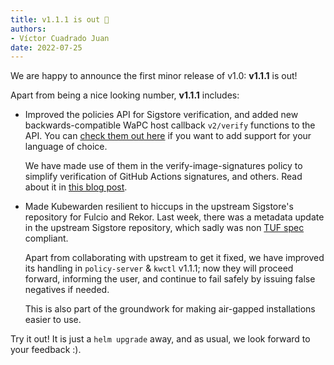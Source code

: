 ```yaml
---
title: v1.1.1 is out 🎉
authors:
- Víctor Cuadrado Juan
date: 2022-07-25
---
```


We are happy to announce the first minor release of v1.0: **v1.1.1** is
out!

Apart from being a nice looking number, **v1.1.1** includes:

* Improved the policies API for Sigstore verification, and added new
  backwards-compatible WaPC host callback `v2/verify` functions to the API. You
  can [check them out
  here](https://docs.kubewarden.io/writing-policies/spec/host-capabilities/signature-verifier-policies)
  if you want to add support for your language of choice.
  
  We have made use of them in the verify-image-signatures policy to simplify
  verification of GitHub Actions signatures, and others. Read about it in [this
  blog post](../verify-signatures-with-gha-and-prefix/).
* Made Kubewarden resilient to hiccups in the upstream Sigstore's repository for
  Fulcio and Rekor. Last week, there was a metadata update in the upstream
  Sigstore repository, which sadly was non [TUF
  spec](https://theupdateframework.github.io/specification/latest) compliant.

  Apart from collaborating with upstream to get it fixed, we have improved its
  handling in `policy-server` & `kwctl` v1.1.1; now they will proceed forward,
  informing the user, and continue to fail safely by issuing false negatives if
  needed.
  
  This is also part of the groundwork for making air-gapped
  installations easier to use.

Try it out!
It is just a `helm upgrade` away, and as usual, we look forward to your
feedback :).
